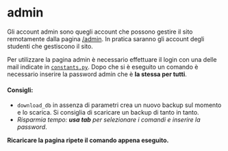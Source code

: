 # admin

Gli account admin sono quegli account che possono gestire il sito remotamente dalla pagina [/admin](../templates/admin_area.html). In pratica saranno gli account degli studenti che gestiscono il sito.

Per utilizzare la pagina admin è necessario effettuare il login con una delle mail indicate in [`constants.py`](../constants.py).
Dopo che si è eseguito un comando è necessario inserire la password admin che è **la stessa per tutti**.

#### Consigli:
- `download_db` in assenza di parametri crea un nuovo backup sul momento e lo scarica. Si consiglia di scaricare un backup di tanto in tanto.
- *Risparmia tempo: **usa tab** per selezionare i comandi e inserire la password*.

**Ricaricare la pagina ripete il comando appena eseguito.**
